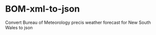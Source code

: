 # BOM-xml-to-json
Convert Bureau of Meteorology precis weather forecast for New South Wales to json

